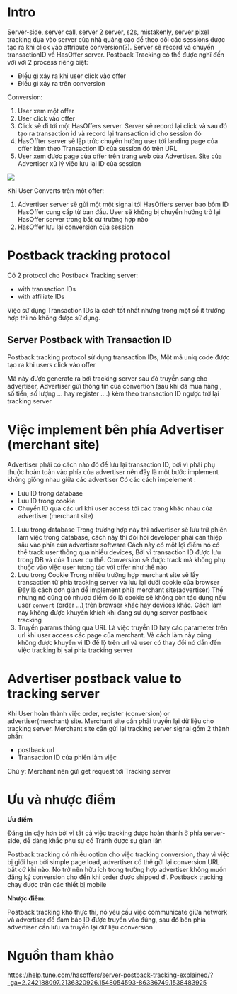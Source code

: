# Intro
Server-side, server call, server 2 server, s2s, mistakenly, server pixel tracking dựa vào server của nhà quảng cáo để theo dõi các sessions được tạo ra khi click vào attribute conversion(?).
Server sẽ record và chuyển transactionID về HasOffer server. Postback Tracking có thể được nghĩ đến với với 2 process riêng biệt:  

- Điều gì xảy ra khi user click vào offer
- Điều gì xảy ra trên conversion

Conversion:

1. User xem một offer
2. User click vào offer
3. Click sẽ đi tới một HasOffers server. Server sẽ record lại click và sau đó tạo ra transaction id và record lại transaction id cho session đó
4. HasOffter server sẽ lập trức chuyển hướng user tới landing page của offer kèm theo Transaction ID của session đó trên URL
5. User xem được page của offer trên trang web của Advertiser. Site của Advertiser xử lý việc lưu lại ID của session

![](https://images.viblo.asia/cd116c62-0475-492d-8a1e-b843f48f37a4.png)

Khi User Converts trên một offer:

1. Advertiser server sẽ gửi một một signal tới HasOffers server bao bồm ID HasOffer cung cấp từ ban đầu. User sẽ không bị chuyển hướng trở lại HasOffer server trong bất cứ trường hợp nào
2. HasOffer lưu lại conversion của session


# Postback tracking protocol
Có 2 protocol cho Postback Tracking server:

- with transaction IDs
- with affiliate IDs

Việc sử dụng Transaction IDs là cách tốt nhất nhưng trong một số ít trường hợp thì nó không được sử dụng.

## Server Postback with Transaction ID

Postback tracking protocol sử dụng transaction IDs, Một mã uniq code được tạo ra khi users click vào offer 

Mã này được generate ra bởi tracking server sau đó truyền sang cho advertiser, Advertiser gửi thông tin của convertion (sau khi đã mua hàng , số tiền, số lượng ... hay register ....) 
kèm theo transaction ID ngược trở lại tracking server 

# Việc implement bên phía Advertiser (merchant site)
Advertiser phải có cách nào đó để lưu lại transaction ID, bởi vì phải phụ thuộc hoàn toàn vào phía của advertiser nên đây là một bước implement không giống nhau giữa các advertiser 
Có các cách impelement :
* Lưu ID trong database 
* Lưu ID trong cookie
* Chuyển ID qua các url khi user access tới các trang khác nhau của advertiser (merchant site)

1. Lưu trong database 
    Trong trường hợp này thì advertiser sẽ lưu trữ phiên làm việc trong database, cách này thì đòi hỏi developer phải can thiệp sâu vào phía của advertiser software 
    Cách này có một lợi điểm nó có thể track user thông qua nhiều devices, Bởi vì transaction ID được lưu trong DB và của 1 user cụ thể. Conversion sẽ được track mà không phụ thuộc vào việc user tương tác với offer như thế nào 
2. Lưu trong Cookie 
    Trong nhiều trường hợp merchant site sẽ lấy transaction từ phía tracking server và lưu lại dưới cookie của browser
    Đây là cách đơn giản để implement phía merchant site(advertiser)
    Thế nhưng nó cũng có nhược điểm đó là cookie sẽ không còn tác dụng nếu user `convert` (order ...) trên browser khác hay devices khác. 
    Cách làm này không được khuyến khích khi đang sử dụng server postback tracking 
3. Truyền params thông qua URL
    Là việc truyền ID hay các parameter trên url khi user access các page của merchant. 
    Và cách làm này cũng không được khuyến vì ID để lộ trên url và user có thay đổi nó dẫn đến việc tracking bị sai phía tracking server
  
# Advertiser postback value to tracking server
Khi User hoàn thành việc order, register (conversion) or advertiser(merchant) site. Merchant site cần phải truyền lại dữ liệu cho tracking server. 
Merchant site cần gửi lại tracking server signal gồm 2 thành phần:

* postback url
* Transaction ID của phiên làm việc

Chú ý: Merchant nên gửi get request tới Tracking server 

# Ưu và nhược điểm 
**Ưu điểm**

Đáng tin cậy hơn bởi vì tất cả việc tracking được hoàn thành ở phía server-side, dễ dàng khắc phụ sự cố
Tránh được sự gian lận

Postback tracking có nhiều option cho việc tracking conversion, thay vì việc bị giới hạn bởi simple page load, advertiser có thể gửi lại conversion URL bất cứ khi nào. 
Nó trở nên hữu ích trong trường hợp advertiser không muốn đăng ký conversion cho đến khi order được shipped đi.
Postback tracking chạy được trên các thiết bị mobile

**Nhược điểm**:

Postback tracking khó thực thi, nó yêu cầu việc communicate giữa network và advertiser để đảm bảo ID được truyền vào đúng, sau đó bên phía advertiser cần lưu và truyền lại dữ liệu conversion

# Nguồn tham khảo 
https://help.tune.com/hasoffers/server-postback-tracking-explained/?_ga=2.242188097.2136320926.1548054593-86336749.1538483925